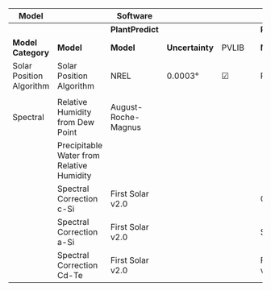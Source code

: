 | Model |  | Software |  |  |  |  |  |  |  |
| ---- | ---- | ---- | ---- | ---- | ---- | ---- | ---- | ---- | ---- |
|  |  | **PlantPredict** |  |  |  | **PVSyst** |  |  |  |
| **Model Category** | **Model** | **Model** | **Uncertainty** | PVLIB |  | **Model** | Uncertainty |  |  |
| Solar Position Algorithm | Solar Position Algorithm | NREL | 0.0003&deg; | &#9745; |  | Proprietary | "Some few arc-minutes" |  |  |
|  |  |  |  |  |  |  |  |  |  |
| Spectral | Relative Humidity from Dew Point | August-Roche-Magnus |  |  |  |  |  |  |  |
|  | Precipitable Water from Relative Humidity |  |  |  |  |  |  |  |  |
|  | Spectral Correction c-Si | First Solar v2.0 |  |  |  | Crest |  |  |  |
|  | Spectral Correction a-Si | First Solar v2.0 |  |  |  | Sandia |  |  |  |
|  | Spectral Correction Cd-Te | First Solar v2.0 |  |  |  | First Solar v2.0 |  |  |  |
